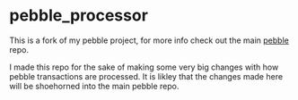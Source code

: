 # pebble_processor

This is a fork of my pebble project, for more info check out the main [pebble](https://github.com/dustinpfister/pebble) repo.

I made this repo for the sake of making some very big changes with how pebble transactions are processed. It is likley that the changes made here will be shoehorned into the main pebble repo.